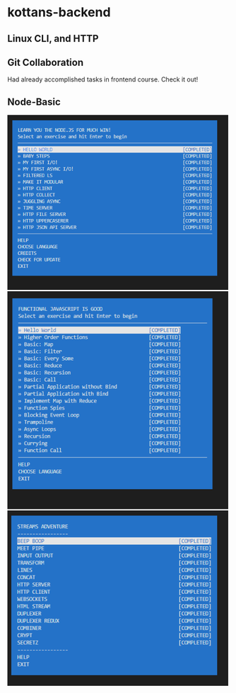 ﻿# kottans-backend
## Linux CLI, and HTTP
## Git Collaboration

Had already accomplished tasks in frontend course. Check it out!

## Node-Basic

<img src="https://github.com/Zakkarat/kottans-backend/blob/master/node-basic-1/node-basic.PNG" width="500px" />
<img src="https://github.com/Zakkarat/kottans-backend/blob/master/node-basic-1/node-basic2.PNG" width="500px" />
<img src="https://github.com/Zakkarat/kottans-backend/blob/master/node-basic-1/node-basic3.PNG" width="500px" />
